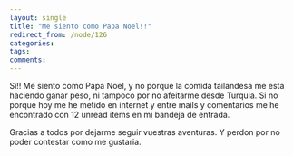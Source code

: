 ```yaml
---
layout: single
title: "Me siento como Papa Noel!!"
redirect_from: /node/126
categories:
tags: 
comments: 
---
```

Si!! Me siento como Papa Noel, y no porque la comida tailandesa me esta haciendo ganar peso, ni tampoco por no afeitarme desde Turquia. Si no porque hoy me he metido en internet y entre mails y comentarios me he encontrado con 12 unread items en mi bandeja de entrada.  

Gracias a todos por dejarme seguir vuestras aventuras. Y perdon por no poder contestar como me gustaria.
